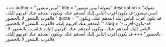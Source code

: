 +++
author = "أنيس منصور"
title = "مقولة أنيس منصور"
description = "مقولة أنيس منصور: قد يكون أقرب الناس إليك أبعدهم عنك، ويكون أبعدهم عنك أقربهم إليك، فالقرب بالشعور لا بالحضور."
quote = '''قد يكون أقرب الناس إليك أبعدهم عنك، ويكون أبعدهم عنك أقربهم إليك، فالقرب بالشعور لا بالحضور.'''
slug = "قد-يكون-أقرب-الناس-إليك-أبعدهم-عنك،-ويكون-أبعدهم-عنك-أقربهم-إليك،-فالقرب-بالشعور-لا-بالحضور"
+++
قد يكون أقرب الناس إليك أبعدهم عنك، ويكون أبعدهم عنك أقربهم إليك، فالقرب بالشعور لا بالحضور.
